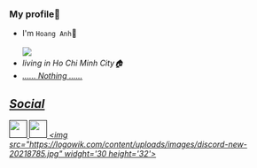 ### My profile📒

- I'm `Hoang Anh`👋<br><br>
<img src="https://cdn.dribbble.com/users/1937292/screenshots/7568018/media/218acdf44d1cb8b08b6d3804e9fcc600.gif"><br>
- <i>living in Ho Chi Minh City🏠<i/><br>
- <u><i>...... Nothing ......<i/><u/><br>
## Social
<a href="" target="_blank"><img src="https://i.pinimg.com/originals/da/3c/91/da3c9115cac7dd3487a52565f760897d.png" widght='32' height='32'></a>  <a href="" target="_blank"><img src="https://tinnhiemmang.vn/storage/photos/shares/uploads/instagram.jpg" widght='32' height='32'></a>  <a href="" target="_blank"><img src="https://logowik.com/content/uploads/images/discord-new-20218785.jpg" widght='30 height='32'></a> 
